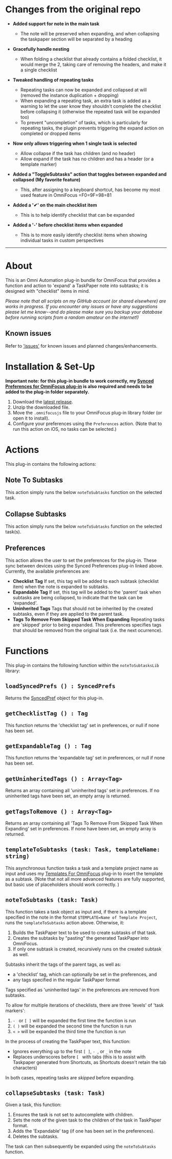 
# Changes from the original repo

*  **Added support for note in the main task**
    *  The note will be preserved when expanding, and when collapsing
       the taskpaper section will be separated by a heading

*  **Gracefully handle nesting**
    *  When folding a checklist that already contains a folded
       checklist, it would merge the 2, taking care of removing the
       headers, and make it a single checklist

*  **Tweaked handling of repeating tasks**
    *  Repeating tasks can now be expanded and collapsed at will
       (removed the instance duplication + dropping)
    *  When expanding a repeating task, an extra task is added as a
       warning to let the user know they shouldn't complete the
       checklist before collapsing it (otherwise the repeated task will
       be expanded too)
    *  To prevent "uncompletion" of tasks, which is particularly for
       repeating tasks, the plugin prevents triggering the expand
       action on completed or dropped items

*  **Now only allows triggering when 1 single task is selected**
    *  Allow collapse if the task has children (and no header)
    *  Allow expand if the task has no children and has a header (or a
       template marker)

*  **Added a "ToggleSubtasks" action that toggles between expanded and collapsed (My favorite feature)**
    *  This, after assigning to a keyboard shortcut, has become my most
       used feature in OmniFocus =F0=9F=98=81

*  **Added a '✔' on the main checklist item**
    *  This is to help identify checklist that can be expanded

*  **Added a '⁃' before checklist items when expanded**
    *  This is to more easily identify checklist items when showing individual tasks in custom perspectives

---

# About

This is an Omni Automation plug-in bundle for OmniFocus that provides a function and action to 'expand' a TaskPaper note into subtasks; it is designed with "checklist" items in mind.

_Please note that all scripts on my GitHub account (or shared elsewhere) are works in progress. If you encounter any issues or have any suggestions please let me know--and do please make sure you backup your database before running scripts from a random amateur on the internet!)_

## Known issues 

Refer to ['issues'](https://github.com/ksalzke/notes-to-subtasks-omnifocus-plugin/issues) for known issues and planned changes/enhancements.

# Installation & Set-Up

**Important note: for this plug-in bundle to work correctly, my [Synced Preferences for OmniFocus plug-in](https://github.com/ksalzke/synced-preferences-for-omnifocus) is also required and needs to be added to the plug-in folder separately.**

1. Download the [latest release](https://github.com/ksalzke/notes-to-subtasks-omnifocus-plugin/releases/latest).
2. Unzip the downloaded file.
3. Move the `.omnifocusjs` file to your OmniFocus plug-in library folder (or open it to install).
4. Configure your preferences using the `Preferences` action. (Note that to run this action on iOS, no tasks can be selected.)

# Actions

This plug-in contains the following actions:

## Note To Subtasks

This action simply runs the below `noteToSubtasks` function on the selected task.

## Collapse Subtasks

This action simply runs the below `noteToSubtasks` function on the selected task(s).

## Preferences

This action allows the user to set the preferences for the plug-in. These sync between devices using the Synced Preferences plug-in linked above. Currently, the available preferences are:

* **Checklist Tag** If set, this tag will be added to each subtask (checklist item) when the note is expanded to subtasks.
* **Expandable Tag** If set, this tag will be added to the 'parent' task when subtasks are being collapsed, to indicate that the task can be 'expanded'.
* **Uninherited Tags** Tags that should not be inherited by the created subtasks, even if they are applied to the parent task.
* **Tags To Remove From Skipped Task When Expanding** Repeating tasks are 'skipped' prior to being expanded. This preferences specifies tags that should be removed from the original task (i.e. the next ocurrence).

# Functions

This plug-in contains the following function within the `noteToSubtasksLib` library:

## `loadSyncedPrefs () : SyncedPrefs`

Returns the [SyncedPref](https://github.com/ksalzke/synced-preferences-for-omnifocus) object for this plug-in.

## `getChecklistTag () : Tag`

This function returns the 'checklist tag' set in preferences, or null if none has been set.

## `getExpandableTag () : Tag`

This function returns the 'expandable tag' set in preferences, or null if none has been set.

## `getUninheritedTags () : Array<Tag>`

Returns an array containing all 'uninherited tags' set in preferences. If no uninherited tags have been set, an empty array is returned.

## `getTagsToRemove () : Array<Tag>`

Returns an array containing all 'Tags To Remove From Skipped Task When Expanding' set in preferences. If none have been set, an empty array is returned.

## `templateToSubtasks (task: Task, templateName: string)`

This asynchronous function tasks a task and a template project name as input and uses my [Templates For OmniFocus](https://github.com/ksalzke/templates-for-omnifocus) plug-in to insert the template as a subtask. (Note that not all more advanced features are fully supported, but basic use of placeholders should work correctly. )

## `noteToSubtasks (task: Task)`

This function takes a task object as input and, if there is a template specified in the note in the format `$TEMPLATE=Name of Template Project`, runs the `templateToSubtasks` action above. Otherwise, it:

1. Builds the TaskPaper text to be used to create subtasks of that task.
2. Creates the subtasks by "pasting" the generated TaskPaper into OmniFocus.
3. If only one subtask is created, recursively runs on the created subtask as well.

Subtasks inherit the tags of the parent tags, as well as:

* a 'checklist' tag, which can optionally be set in the preferences, and
* any tags specified in the regular TaskPaper format

Tags specified as 'uninherited tags' in the preferences are removed from subtasks.

To allow for multiple iterations of checklists, there are three 'levels' of 'task markers':

1. `- ` or `[ ]` will be expanded the first time the function is run
2. `( )` will be expanded the second time the function is run
3. `< >` will be expanded the third time the function is run

In the process of creating the TaskPaper text, this function:

* Ignores everything up to the first `[ ]`, `- `, or `_` in the note
* Replaces underscores before `[ ` with tabs (this is to assist with Taskpaper generated from Shortcuts, as Shortcuts doesn't retain the tab characters)

In both cases, repeating tasks are _skipped_ before expanding.

## `collapseSubtasks (task: Task)`

Given a task, this function: 
1. Ensures the task is not set to autocomplete with children.
2. Sets the note of the given task to the children of the task in TaskPaper format.
3. Adds the 'Expandable' tag (if one has been set in the preferences).
4. Deletes the subtasks.

The task can then subsequently be expanded using the `noteToSubtasks` function.